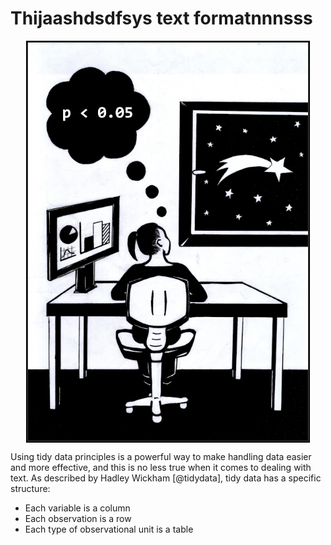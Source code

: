 # Thijaashdsdfsys text formatnnnsss

<img src="images/ch_10_small.png" width="90%" style="display: block; margin: auto;" />


Using tidy data principles is a powerful way to make handling data easier and more effective, and this is no less true when it comes to dealing with text. As described by Hadley Wickham [@tidydata], tidy data has a specific structure:

* Each variable is a column
* Each observation is a row
* Each type of observational unit is a table

